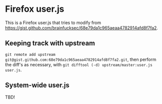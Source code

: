 # Firefox user.js
This is a Firefox user.js that tries to modify from https://gist.github.com/brainfucksec/68e79da1c965aeaa4782914afd8f7fa2.

## Keeping track with upstream
`git remote add upstream git@gist.github.com:68e79da1c965aeaa4782914afd8f7fa2.git`,
then perform the diff's as necessary, with
`git difftool (-d) upstream/master:user.js user.js`.

## System-wide user.js
TBD!
